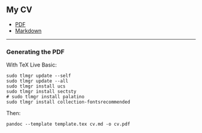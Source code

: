 ## My CV

- [PDF](https://mb21.github.io/cv/cv.pdf)
- [Markdown](cv.md)

---

### Generating the PDF


With TeX Live Basic:

    sudo tlmgr update --self
    sudo tlmgr update --all
    sudo tlmgr install ucs
    sudo tlmgr install sectsty
    # sudo tlmgr install palatino
    sudo tlmgr install collection-fontsrecommended

Then:

    pandoc --template template.tex cv.md -o cv.pdf
